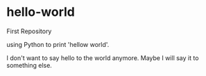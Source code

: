 # hello-world
First Repository

using Python to print 'hellow world'. 

I don't want to say hello to the world anymore. Maybe I will say it to something else.
